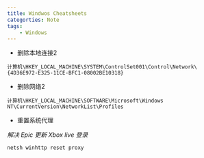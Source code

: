 ```yaml
---
title: Windwos Cheatsheets
categorties: Note
tags:
    - Windows
---
```



- 删除本地连接2

```
计算机\HKEY_LOCAL_MACHINE\SYSTEM\ControlSet001\Control\Network\{4D36E972-E325-11CE-BFC1-08002BE10318}
```

- 删除网络2

```
计算机\HKEY_LOCAL_MACHINE\SOFTWARE\Microsoft\Windows NT\CurrentVersion\NetworkList\Profiles
```

- 重置系统代理

*解决 Epic 更新 Xbox live 登录*

```
netsh winhttp reset proxy
```
